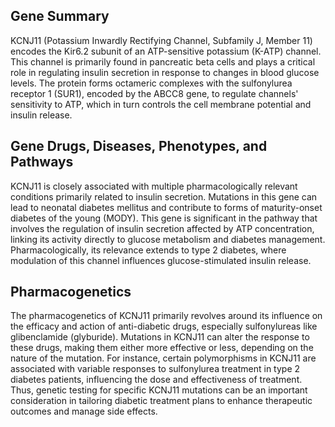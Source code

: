 ## Gene Summary
KCNJ11 (Potassium Inwardly Rectifying Channel, Subfamily J, Member 11) encodes the Kir6.2 subunit of an ATP-sensitive potassium (K-ATP) channel. This channel is primarily found in pancreatic beta cells and plays a critical role in regulating insulin secretion in response to changes in blood glucose levels. The protein forms octameric complexes with the sulfonylurea receptor 1 (SUR1), encoded by the ABCC8 gene, to regulate channels' sensitivity to ATP, which in turn controls the cell membrane potential and insulin release.

## Gene Drugs, Diseases, Phenotypes, and Pathways
KCNJ11 is closely associated with multiple pharmacologically relevant conditions primarily related to insulin secretion. Mutations in this gene can lead to neonatal diabetes mellitus and contribute to forms of maturity-onset diabetes of the young (MODY). This gene is significant in the pathway that involves the regulation of insulin secretion affected by ATP concentration, linking its activity directly to glucose metabolism and diabetes management. Pharmacologically, its relevance extends to type 2 diabetes, where modulation of this channel influences glucose-stimulated insulin release.

## Pharmacogenetics
The pharmacogenetics of KCNJ11 primarily revolves around its influence on the efficacy and action of anti-diabetic drugs, especially sulfonylureas like glibenclamide (glyburide). Mutations in KCNJ11 can alter the response to these drugs, making them either more effective or less, depending on the nature of the mutation. For instance, certain polymorphisms in KCNJ11 are associated with variable responses to sulfonylurea treatment in type 2 diabetes patients, influencing the dose and effectiveness of treatment. Thus, genetic testing for specific KCNJ11 mutations can be an important consideration in tailoring diabetic treatment plans to enhance therapeutic outcomes and manage side effects.